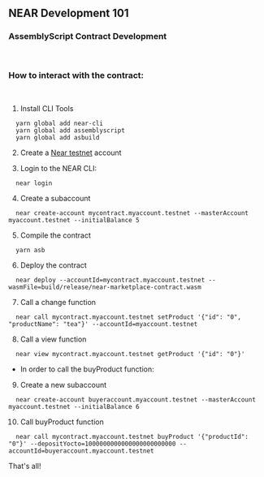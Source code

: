 ## NEAR Development 101

### AssemblyScript Contract Development

</br>

### How to interact with the contract:

</br>

1. Install CLI Tools

```
  yarn global add near-cli
  yarn global add assemblyscript
  yarn global add asbuild
```

2. Create a [Near testnet](https://wallet.testnet.near.org/) account

3. Login to the NEAR CLI:

```
  near login
```

4. Create a subaccount

```
  near create-account mycontract.myaccount.testnet --masterAccount myaccount.testnet --initialBalance 5
```

5. Compile the contract

```
  yarn asb
```

6. Deploy the contract

```
  near deploy --accountId=mycontract.myaccount.testnet --wasmFile=build/release/near-marketplace-contract.wasm
```

7. Call a change function

```
  near call mycontract.myaccount.testnet setProduct '{"id": "0", "productName": "tea"}' --accountId=myaccount.testnet

```

8. Call a view function

```
  near view mycontract.myaccount.testnet getProduct '{"id": "0"}'
```

- In order to call the buyProduct function:

9. Create a new subaccount

```
  near create-account buyeraccount.myaccount.testnet --masterAccount myaccount.testnet --initialBalance 6
```

10. Call buyProduct function

```
  near call mycontract.myaccount.testnet buyProduct '{"productId": "0"}' --depositYocto=1000000000000000000000000 --accountId=buyeraccount.myaccount.testnet
```

That's all!
